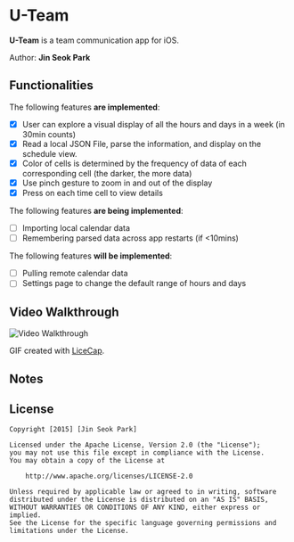 # U-Team

**U-Team** is a team communication app for iOS.

Author: **Jin Seok Park**

## Functionalities

The following features **are implemented**:

* [X] User can explore a visual display of all the hours and days in a week (in 30min counts)
* [X] Read a local JSON File, parse the information, and display on the schedule view.
* [X] Color of cells is determined by the frequency of data of each corresponding cell (the darker, the more data)
* [X] Use pinch gesture to zoom in and out of the display
* [X] Press on each time cell to view details

The following features **are being implemented**:
* [ ] Importing local calendar data
* [ ] Remembering parsed data across app restarts (if <10mins)

The following features **will be implemented**:

- [ ] Pulling remote calendar data
- [ ] Settings page to change the default range of hours and days

## Video Walkthrough 

<img src='http://i.imgur.com/nwSBJ3c.gif' title='Video Walkthrough' width='' alt='Video Walkthrough' />

GIF created with [LiceCap](http://www.cockos.com/licecap/).

## Notes



## License

    Copyright [2015] [Jin Seok Park]

    Licensed under the Apache License, Version 2.0 (the "License");
    you may not use this file except in compliance with the License.
    You may obtain a copy of the License at

        http://www.apache.org/licenses/LICENSE-2.0

    Unless required by applicable law or agreed to in writing, software
    distributed under the License is distributed on an "AS IS" BASIS,
    WITHOUT WARRANTIES OR CONDITIONS OF ANY KIND, either express or implied.
    See the License for the specific language governing permissions and
    limitations under the License.
